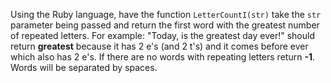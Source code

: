 Using the Ruby language, have the function ```LetterCountI(str)``` take the ```str``` parameter being passed and return the first word with the greatest number of repeated letters. For example: "Today, is the greatest day ever!" should return **greatest** because it has 2 e's (and 2 t's) and it comes before ever which also has 2 e's. If there are no words with repeating letters return **-1**. Words will be separated by spaces. 
